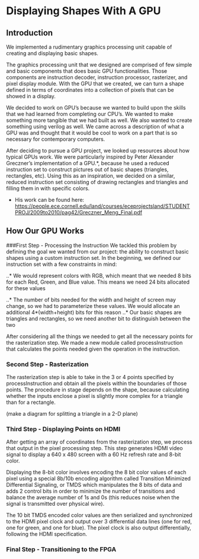 # Displaying Shapes With A GPU

## Introduction

We implemented a rudimentary graphics processing unit capable of creating and displaying basic shapes.

The graphics processing unit that we designed are comprised of few simple and basic components that does basic GPU functionalities. Those components are instruction decoder, instruction processor, rasterizer, and pixel display module. With the GPU that we created, we can turn a shape defined in terms of coordinates into a collection of pixels that can be showed in a display.


We decided to work on GPU’s because we wanted to build upon the skills that we had learned from completing our CPU’s. We wanted to make something more tangible that we had built as well. We also wanted to create something using verilog as well. We came across a description of what a GPU was and thought that it would be cool to work on a part that is so necessary for contemporary computers.

After deciding to pursue a GPU project, we looked up resources about how typical GPUs work. We were particularly inspired by Peter Alexander Greczner’s implementation of a GPU.*, because he used a reduced instruction set to construct pictures out of basic shapes (triangles, rectangles, etc). Using this as an inspiration, we decided on a similar, reduced instruction set consisting of drawing rectangles and triangles and filling them in with specific colors.

* His work can be found here: https://people.ece.cornell.edu/land/courses/eceprojectsland/STUDENTPROJ/2009to2010/pag42/Greczner_Meng_Final.pdf

## How Our GPU Works

###First Step - Processing the Instruction
We tackled this problem by defining the goal we wanted from our project: the ability to construct basic shapes using a custom instruction set. In the beginning, we defined our instruction set with a few constraints in mind:

..* We would represent colors with RGB, which meant that we needed 8 bits for each Red, Green, and Blue value. This means we need 24 bits allocated for these values

..* The number of bits needed for the width and height of screen may change, so we had to parameterize these values. We would allocate an additional 4*(width+height) bits for this reason 
..* Our basic shapes are triangles and rectangles, so we need another bit to distinguish between the two


After considering all the things we needed to get all the necessary points for the rasterization step. We made a new module called processInstruction that calculates the points needed given the operation in the instruction. 


### Second Step - Rasterization
The rasterization step is able to take in the 3 or 4 points specified by processInstruction and obtain all the pixels within the boundaries of those points. The procedure in stage depends on the shape, because calculating whether the inputs enclose a pixel is slightly more complex for a triangle than for a rectangle. 

(make a diagram for splitting a triangle in a 2-D plane)


### Third Step - Displaying Points on HDMI
After getting an array of coordinates from the rasterization step, we process that output in the pixel processing step. This step generates HDMI video signal to display a 640 x 480 screen with a 60 Hz refresh rate and 8-bit color. 

Displaying the 8-bit color involves encoding the 8 bit color values of each pixel using a special 8b/10b encoding algorithm called Transition Minimized Differential Signaling, or TMDS which manipulates the 8 bits of data and adds 2 control bits in order to minimize the number of transitions and balance the average number of 1s and 0s (this reduces noise when the signal is transmitted over physical wire). 

The 10 bit TMDS encoded color values are then serialized and synchronized to the HDMI pixel clock and output over 3 differential data lines (one for red, one for green, and one for blue). The pixel clock is also output differentially, following the HDMI specification.

### Final Step - Transitioning to the FPGA
